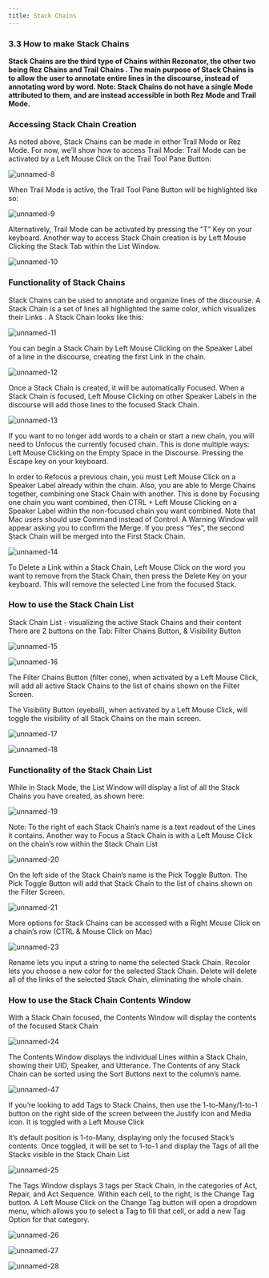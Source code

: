 ```yaml
---
title: Stack Chains
---
```

### 3.3 How to make Stack Chains

**Stack Chains are the third type of Chains within Rezonator, the other two being Rez Chains  and Trail Chains . The main purpose of Stack Chains is to allow the user to annotate entire lines in the discourse, instead of annotating word by word. Note: Stack Chains do not have a single Mode attributed to them, and are instead accessible in both Rez Mode and Trail Mode.**

### Accessing Stack Chain Creation
As noted above, Stack Chains can be made in either Trail Mode or Rez Mode. For now, we’ll show how to access Trail Mode:
Trail Mode can be activated by a Left Mouse Click on the Trail Tool Pane Button:

![unnamed-8](https://user-images.githubusercontent.com/77072787/132411387-4ad4bf78-9eb0-4b0f-9c4f-e673e6ab002a.png)

When Trail Mode is active, the Trail Tool Pane Button will be highlighted like so:

![unnamed-9](https://user-images.githubusercontent.com/77072787/132411398-92d512d4-954e-4293-ad0b-bc63fff92598.png)

Alternatively, Trail Mode can be activated by pressing the “T” Key on your keyboard.
Another way to access Stack Chain creation is by Left Mouse Clicking the Stack Tab within the List Window.  

![unnamed-10](https://user-images.githubusercontent.com/77072787/132411458-d4d52216-e6bc-4d40-b03f-9d9f843be214.png)

### Functionality of Stack Chains
Stack Chains can be used to annotate and organize lines of the discourse. A Stack Chain is a set of lines all highlighted the same color, which visualizes their Links . A Stack Chain looks like this: 

![unnamed-11](https://user-images.githubusercontent.com/77072787/132411510-2c707511-0ed9-4935-bb84-6a78ffdf45a4.png)

You can begin a Stack Chain by Left Mouse Clicking on the Speaker Label of a line in the discourse, creating the first Link in the chain.

![unnamed-12](https://user-images.githubusercontent.com/77072787/132411540-371ab9f6-2cd3-4c9a-89aa-93e5601037c1.png)

Once a Stack Chain is created, it will be automatically Focused. When a Stack Chain is focused, Left Mouse Clicking on other Speaker Labels in the discourse will add those lines to the focused Stack Chain.

![unnamed-13](https://user-images.githubusercontent.com/77072787/132411602-ab2dd40f-09ff-4b5d-9ed9-617cecbb4ca9.png)

If you want to no longer add words to a chain or start a new chain, you will need to Unfocus the currently focused chain. This is done multiple ways:
Left Mouse Clicking on the Empty Space in the Discourse.
Pressing the Escape key on your keyboard.

In order to Refocus a previous chain, you must Left Mouse Click on a Speaker Label already within the chain. 
Also, you are able to Merge Chains together, combining one Stack Chain with another. This is done by Focusing one chain you want combined, then CTRL + Left Mouse Clicking on a Speaker Label within the non-focused chain you want combined. Note that Mac users should use Command instead of Control. A Warning Window will appear asking you to confirm the Merge. If you press “Yes”, the second Stack Chain will be merged into the First Stack Chain.

![unnamed-14](https://user-images.githubusercontent.com/77072787/132411736-06159d8f-ec3c-408e-b715-f45e2027b0fe.png)

To Delete a Link within a Stack Chain, Left Mouse Click on the word you want to remove from the Stack Chain, then press the Delete Key on your keyboard. This will remove the selected Line from the focused Stack.

### How to use the Stack Chain List

Stack Chain List - visualizing the active Stack Chains and their content
There are 2 buttons on the Tab: Filter Chains Button, & Visibility Button

![unnamed-15](https://user-images.githubusercontent.com/77072787/132411850-17a0e0c5-4bf6-46e0-a8d1-14c49f89efc8.png)

![unnamed-16](https://user-images.githubusercontent.com/77072787/132411856-b9d2305e-fbd2-4553-b7d9-0b3ed695ec68.png)

The Filter Chains Button (filter cone), when activated by a Left Mouse Click, will add all active Stack Chains to the list of chains shown on the Filter Screen.

The Visibility Button (eyeball), when activated by a Left Mouse Click, will toggle the visibility of all Stack Chains on the main screen.

![unnamed-17](https://user-images.githubusercontent.com/77072787/132411887-7b7dc753-1b5b-40c5-a151-efa21d4e73d5.png)

![unnamed-18](https://user-images.githubusercontent.com/77072787/132411893-dfbc0042-4ee8-4c66-9bbf-81b99af5012d.png)

### Functionality of the Stack Chain List
While in Stack Mode, the List Window will display a list of all the Stack Chains you have created, as shown here:

![unnamed-19](https://user-images.githubusercontent.com/77072787/132412025-5a96bdab-3fc9-4a40-b9e3-aad5a6ffefb1.png)

Note: To the right of each Stack Chain’s name is a text readout of the Lines it contains.
Another way to Focus a Stack Chain is with a Left Mouse Click on the chain’s row within the Stack Chain List

![unnamed-20](https://user-images.githubusercontent.com/77072787/132412075-362cfe9f-dc26-4b63-b558-0c4857516da5.png)

On the left side of the Stack Chain’s name is the Pick Toggle Button. The Pick Toggle Button will add that Stack Chain to the list of chains shown on the Filter Screen.

![unnamed-21](https://user-images.githubusercontent.com/77072787/132412112-d74bb32d-9050-4888-b33d-7565c8ee77c3.png)

More options for Stack Chains can be accessed with a Right Mouse Click on a chain’s row (CTRL & Mouse Click on Mac)

![unnamed-23](https://user-images.githubusercontent.com/77072787/132413113-b4667285-651a-417c-9c28-cba2d582e83a.png)

Rename lets you input a string to name the selected Stack Chain.
Recolor lets you choose a new color for the selected Stack Chain.
Delete will delete all of the links of the selected Stack Chain, eliminating the whole chain.

### How to use the Stack Chain Contents Window

With a Stack Chain focused, the Contents Window will display the contents of the focused Stack Chain

![unnamed-24](https://user-images.githubusercontent.com/77072787/132413194-d5acf01f-e9b1-413f-a06a-d3db2792e91b.png)

The Contents Window displays the individual Lines within a Stack Chain, showing their UID, Speaker, and Utterance.
The Contents of any Stack Chain can be sorted using the Sort Buttons next to the column’s name.

![unnamed-47](https://user-images.githubusercontent.com/77072787/132413296-c4a1b0eb-5caa-4cc1-8415-f2c0f05cfd6c.png)

If you’re looking to add Tags to Stack Chains, then use the 1-to-Many/1-to-1 button on the right side of the screen between the Justify icon and Media icon. It is toggled with a Left Mouse Click

It’s default position is 1-to-Many, displaying only the focused Stack’s contents. Once toggled, it will be set to 1-to-1 and display the Tags of all the Stacks visible in the Stack Chain List

![unnamed-25](https://user-images.githubusercontent.com/77072787/132413343-7ae71100-66b7-47ba-af49-7f82df94f6cd.png)

The Tags Window displays 3 tags per Stack Chain, in the categories of  Act, Repair, and Act Sequence.
Within each cell, to the right, is the Change Tag button. A Left Mouse Click on the Change Tag button will open a dropdown menu, which allows you to select a Tag to fill that cell, or add a new Tag Option for that category.

![unnamed-26](https://user-images.githubusercontent.com/77072787/132413397-8f7d30ca-f0ff-445c-a458-fbfe4214a5ef.png)

![unnamed-27](https://user-images.githubusercontent.com/77072787/132413408-71c5a3e9-60db-4b6b-8b30-84eb92741847.png)

![unnamed-28](https://user-images.githubusercontent.com/77072787/132413419-ba4e9d7f-31aa-49f5-9750-a1c77582fcd1.png)



